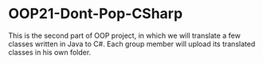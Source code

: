 # OOP21-Dont-Pop-CSharp
This is the second part of OOP project, in which we will translate a few classes written in Java to C#.
Each group member will upload its translated classes in his own folder.
